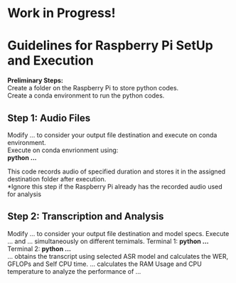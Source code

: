 # Work in Progress! 
# **Guidelines for Raspberry Pi SetUp and Execution**
**Preliminary Steps:**  
Create a folder on the Raspberry Pi to store python codes.  
Create a conda environment to run the python codes.  

## Step 1: Audio Files
Modify  ... to consider your output file destination and execute on conda environment.  
Execute on conda envrionment using:    
**python ...**

This code records audio of specified duration and stores it in the assigned destination folder after execution.  
*Ignore this step if the Raspberry Pi already has the recorded audio used for analysis  

## Step 2: Transcription and Analysis
Modify ... to consider your output file destination and model specs. 
Execute ... and ... simultaneously on different ternimals.
Terminal 1: **python ...**  
Terminal 2: **python ...**  
... obtains the transcript using selected ASR model and calculates the WER, GFLOPs and Self CPU time.
... calculates the RAM Usage and CPU temperature to analyze the performance of ...




  
